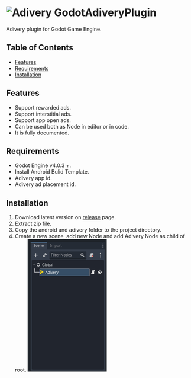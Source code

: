 # ![Adivery](https://www.adivery.com/wp-content/uploads/2021/06/logo3.svg) GodotAdiveryPlugin
 Adivery plugin for Godot Game Engine.

## Table of Contents
   - [Features](#features)
   - [Requirements](#requirements)
   - [Installation](#installation)

## Features
   - Support rewarded ads.
   - Support interstitial ads.
   - Support app open ads.
   - Can be used both as Node in editor or in code.
   - It is fully documented.

## Requirements
   - Godot Engine v4.0.3 +.
   - Install Android Bulid Template.
   - Adivery app id.
   - Adivery ad placement id.

## Installation
   1. Download latest version on [release](https://github.com/DexterFstone/GodotAdiveryPlugin/releases/tag/v1.0.0) page.
   2. Extract zip file.
   3. Copy the android and adivery folder to the project directory.
   4. Create a new scene, add new Node and add Adivery Node as child of root.
![Add Adivery](images/image%2001.jpg)
   